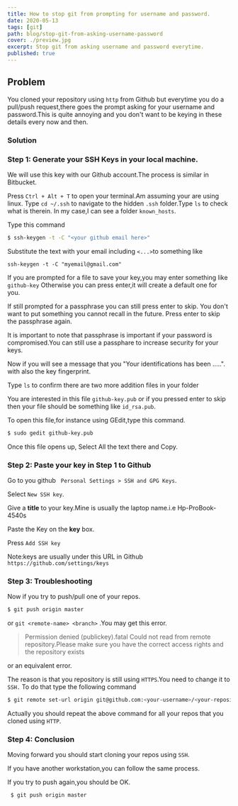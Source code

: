 ```yaml
---
title: How to stop git from prompting for username and password.
date: 2020-05-13
tags: [git]
path: blog/stop-git-from-asking-username-password
cover: ./preview.jpg
excerpt: Stop git from asking username and password everytime.
published: true
---
```


## Problem
You cloned your repository using `http` from Github but everytime you do a pull/push request,there goes
the prompt asking for your username and password.This is quite annoying and you don't want to be keying
in these details every now and then.

### Solution
### Step 1: Generate your SSH Keys in your local machine.
We will use this key with our Github account.The process is similar in Bitbucket.

Press `Ctrl + Alt + T` to open your terminal.Am assuming your are using linux.
Type `cd ~/.ssh` to navigate to the hidden `.ssh` folder.Type `ls` to check what is therein.
In my case,I can see a folder `known_hosts`.

Type this command
```bash
$ ssh-keygen -t -C "<your github email here>"
```
Substitute the text with your email including `<...>`to something like

`ssh-keygen -t -C "myemail@gmail.com"`

If you are prompted for a file to save your key,you may enter something like `github-key`
Otherwise you can press enter,it will create a default one for you.

If still prompted for a passphrase you can still press enter to skip.
You don't want to put something you cannot recall in the future.
Press enter to skip the passphrase again.

It is important to note that passphrase is important if your password is compromised.You can still use a passphare to
increase security for your keys.

Now if you will see a message that you "Your identifications has been .....".
with also the key fingerprint.

Type `ls` to confirm there are two more addition files in your folder

You are interested in this file `github-key.pub` or if you pressed enter to skip then your file should be
something like `id_rsa.pub`.

To open this file,for instance using GEdit,type this command.

```bash
$ sudo gedit github-key.pub
```
Once this file opens up, Select All the text there and Copy.

### Step 2: Paste your key in Step 1 to Github

Go to you github ` Personal Settings > SSH and GPG Keys`.

Select `New SSH key`.

Give a **title** to your key.Mine is usually the laptop name.i.e Hp-ProBook-4540s

Paste the Key on the **key** box.

Press `Add SSH key`

Note:keys are usually under this URL in Github `https://github.com/settings/keys`

### Step 3: Troubleshooting

Now if you try to push/pull one of your repos.
```bash
$ git push origin master
```
or `git <remote-name> <branch>` .You may get this error.

> Permission denied (publickey).fatal Could not read from remote repository.Please make sure you have the correct access rights and the repository exists

or an equivalent error.

The reason is that you repository is still using `HTTPS`.You need to change it to `SSH.`
To do that type the following command

```bash
$ git remote set-url origin git@github.com:<your-username>/<your-repository>
```
Actually you should repeat the above command for all your repos that you cloned using `HTTP`.

### Step 4: Conclusion
Moving forward you should start cloning your repos using `SSH`.

If you have another workstation,you can follow the same process.

If you try to push again,you should be OK.
```bash
 $ git push origin master
```